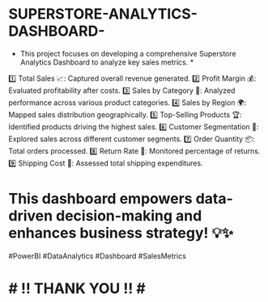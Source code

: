 # SUPERSTORE-ANALYTICS-DASHBOARD-
* This project focuses on developing a comprehensive Superstore Analytics Dashboard to analyze key sales metrics. *

1️⃣ Total Sales 📈: Captured overall revenue generated.
2️⃣ Profit Margin 💰: Evaluated profitability after costs.
3️⃣ Sales by Category 🛒: Analyzed performance across various product categories.
4️⃣ Sales by Region 🌍: Mapped sales distribution geographically.
5️⃣ Top-Selling Products 🏆: Identified products driving the highest sales. 
6️⃣ Customer Segmentation 👥: Explored sales across different customer segments.
7️⃣ Order Quantity 📦: Total orders processed. 
8️⃣ Return Rate 🔄: Monitored percentage of returns.
9️⃣ Shipping Cost 🚚: Assessed total shipping expenditures. 

# This dashboard empowers data-driven decision-making and enhances business strategy! 💡✨

 #PowerBI #DataAnalytics #Dashboard #SalesMetrics 

# # !! THANK YOU !! # # 
